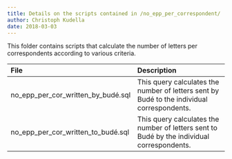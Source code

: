 ```yaml
---
title: Details on the scripts contained in /no_epp_per_correspondent/
author: Christoph Kudella
date: 2018-03-03
---
```

This folder contains scripts that calculate the number of letters per correspondents according to various criteria.

| File | Description |
| :------------- | :------------- |
| no_epp_per_cor_written_by_budé.sql | This query calculates the number of letters sent by Budé to the individual correspondents. |
| no_epp_per_cor_written_to_budé.sql | This query calculates the number of letters sent to Budé by the individual correspondents. |
